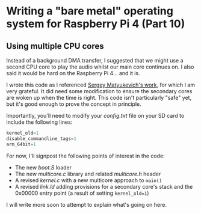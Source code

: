 Writing a "bare metal" operating system for Raspberry Pi 4 (Part 10)
====================================================================

Using multiple CPU cores
------------------------
Instead of a background DMA transfer, I suggested that we might use a second CPU core to play the audio whilst our main core continues on. I also said it would be hard on the Raspberry Pi 4... and it is.

I wrote this code as I referenced [Sergey Matyukevich's work](https://github.com/s-matyukevich/raspberry-pi-os/tree/master/src/lesson02), for which I am very grateful. It did need some modification to ensure the secondary cores are woken up when the time is right. This code isn't particularly "safe" yet, but it's good enough to prove the concept in principle.

Importantly, you'll need to modify your _config.txt_ file on your SD card to include the following lines:

```c
kernel_old=1
disable_commandline_tags=1
arm_64bit=1
```

For now, I'll signpost the following points of interest in the code:

 * The new _boot.S_ loader
 * The new _multicore.c_ library and related _multicore.h_ header
 * A revised _kernel.c_ with a new multicore approach to `main()`
 * A revised _link.ld_ adding provisions for a secondary core's stack and the 0x00000 entry point (a result of setting `kernel_old=1`)

I will write more soon to attempt to explain what's going on here.
